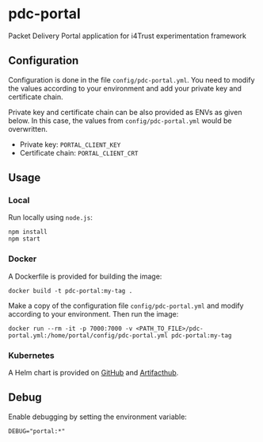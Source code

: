 # pdc-portal

Packet Delivery Portal application for i4Trust experimentation framework 

## Configuration

Configuration is done in the file `config/pdc-portal.yml`. You need to modify the values according to your 
environment and add your private key and certificate chain.

Private key and certificate chain can be also provided as ENVs as given below. In this case, the values from 
`config/pdc-portal.yml` would be overwritten.
* Private key: `PORTAL_CLIENT_KEY`
* Certificate chain: `PORTAL_CLIENT_CRT`


## Usage

### Local

Run locally using `node.js`:
```shell
npm install
npm start
```


### Docker

A Dockerfile is provided for building the image:
```shell
docker build -t pdc-portal:my-tag .
```

Make a copy of the configuration file `config/pdc-portal.yml` and modify according to your environment. 
Then run the image:
```shell
docker run --rm -it -p 7000:7000 -v <PATH_TO_FILE>/pdc-portal.yml:/home/portal/config/pdc-portal.yml pdc-portal:my-tag
```

### Kubernetes

A Helm chart is provided on [GitHub](https://github.com/i4Trust/helm-charts/tree/main/charts/pdc-portal) 
and [Artifacthub](https://artifacthub.io/packages/helm/i4trust/pdc-portal).



## Debug

Enable debugging by setting the environment variable:
```shell
DEBUG="portal:*"
```


